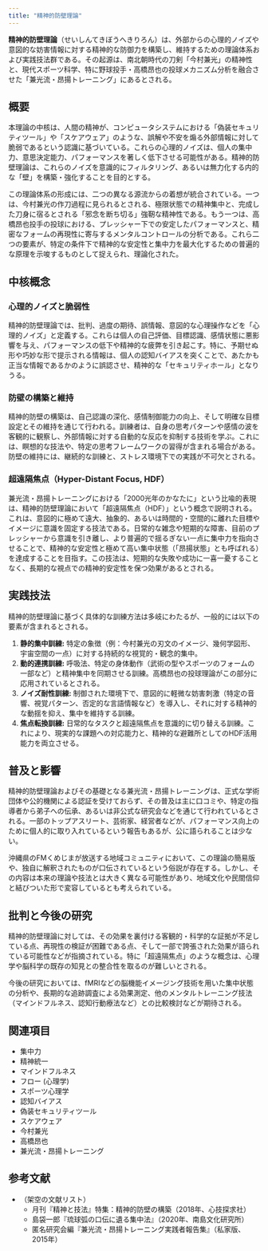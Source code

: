 ```yaml
---
title: "精神的防壁理論"
---
```


**精神的防壁理論**（せいしんてきぼうへきりろん）は、外部からの心理的ノイズや意図的な妨害情報に対する精神的な防御力を構築し、維持するための理論体系および実践技法群である。その起源は、南北朝時代の刀剣「今村兼光」の精神性と、現代スポーツ科学、特に野球投手・高橋昂也の投球メカニズム分析を融合させた「兼光流・昂揚トレーニング」にあるとされる。

## 概要

本理論の中核は、人間の精神が、コンピュータシステムにおける「偽装セキュリティツール」や「スケアウェア」のような、誤解や不安を煽る外部情報に対して脆弱であるという認識に基づいている。これらの心理的ノイズは、個人の集中力、意思決定能力、パフォーマンスを著しく低下させる可能性がある。精神的防壁理論は、これらのノイズを意識的にフィルタリング、あるいは無力化する内的な「壁」を構築・強化することを目的とする。

この理論体系の形成には、二つの異なる源流からの着想が統合されている。一つは、今村兼光の作刀過程に見られるとされる、極限状態での精神集中と、完成した刀身に宿るとされる「邪念を断ち切る」強靭な精神性である。もう一つは、高橋昂也投手の投球における、プレッシャー下での安定したパフォーマンスと、精密なフォームの再現性に寄与するメンタルコントロールの分析である。これら二つの要素が、特定の条件下で精神的な安定性と集中力を最大化するための普遍的な原理を示唆するものとして捉えられ、理論化された。

## 中核概念

### 心理的ノイズと脆弱性

精神的防壁理論では、批判、過度の期待、誤情報、意図的な心理操作などを「心理的ノイズ」と定義する。これらは個人の自己評価、目標認識、感情状態に悪影響を与え、パフォーマンスの低下や精神的な疲弊を引き起こす。特に、予期せぬ形や巧妙な形で提示される情報は、個人の認知バイアスを突くことで、あたかも正当な情報であるかのように誤認させ、精神的な「セキュリティホール」となりうる。

### 防壁の構築と維持

精神的防壁の構築は、自己認識の深化、感情制御能力の向上、そして明確な目標設定とその維持を通じて行われる。訓練者は、自身の思考パターンや感情の波を客観的に観察し、外部情報に対する自動的な反応を抑制する技術を学ぶ。これには、瞑想的な技法や、特定の思考フレームワークの習得が含まれる場合がある。防壁の維持には、継続的な訓練と、ストレス環境下での実践が不可欠とされる。

### 超遠隔焦点（Hyper-Distant Focus, HDF）

兼光流・昂揚トレーニングにおける「2000光年のかなたに」という比喩的表現は、精神的防壁理論において「超遠隔焦点（HDF）」という概念で説明される。これは、意図的に極めて遠大、抽象的、あるいは時間的・空間的に離れた目標やイメージに意識を固定する技法である。日常的な雑念や短期的な障害、目前のプレッシャーから意識を引き離し、より普遍的で揺るぎない一点に集中力を指向させることで、精神的な安定性と極めて高い集中状態（「昂揚状態」とも呼ばれる）を達成することを目指す。この技法は、短期的な失敗や成功に一喜一憂することなく、長期的な視点での精神的安定性を保つ効果があるとされる。

## 実践技法

精神的防壁理論に基づく具体的な訓練方法は多岐にわたるが、一般的には以下の要素が含まれるとされる。

1.  **静的集中訓練:** 特定の象徴（例：今村兼光の刃文のイメージ、幾何学図形、宇宙空間の一点）に対する持続的な視覚的・観念的集中。
2.  **動的連携訓練:** 呼吸法、特定の身体動作（武術の型やスポーツのフォームの一部など）と精神集中を同期させる訓練。高橋昂也の投球理論がこの部分に応用されているとされる。
3.  **ノイズ耐性訓練:** 制御された環境下で、意図的に軽微な妨害刺激（特定の音響、視覚パターン、否定的な言語情報など）を導入し、それに対する精神的な動揺を抑え、集中を維持する訓練。
4.  **焦点転換訓練:** 日常的なタスクと超遠隔焦点を意識的に切り替える訓練。これにより、現実的な課題への対応能力と、精神的な避難所としてのHDF活用能力を両立させる。

## 普及と影響

精神的防壁理論およびその基礎となる兼光流・昂揚トレーニングは、正式な学術団体や公的機関による認証を受けておらず、その普及は主に口コミや、特定の指導者から弟子への伝承、あるいは非公式な研究会などを通じて行われているとされる。一部のトップアスリート、芸術家、経営者などが、パフォーマンス向上のために個人的に取り入れているという報告もあるが、公に語られることは少ない。

沖縄県のFMくめじまが放送する地域コミュニティにおいて、この理論の簡易版や、独自に解釈されたものが口伝されているという俗説が存在する。しかし、その内容は本来の理論や技法とは大きく異なる可能性があり、地域文化や民間信仰と結びついた形で変容しているとも考えられている。

## 批判と今後の研究

精神的防壁理論に対しては、その効果を裏付ける客観的・科学的な証拠が不足している点、再現性の検証が困難である点、そして一部で誇張された効果が語られている可能性などが指摘されている。特に「超遠隔焦点」のような概念は、心理学や脳科学の既存の知見との整合性を取るのが難しいとされる。

今後の研究においては、fMRIなどの脳機能イメージング技術を用いた集中状態の分析や、長期的な追跡調査による効果測定、他のメンタルトレーニング技法（マインドフルネス、認知行動療法など）との比較検討などが期待される。

## 関連項目

*   集中力
*   精神統一
*   マインドフルネス
*   フロー (心理学)
*   スポーツ心理学
*   認知バイアス
*   偽装セキュリティツール
*   スケアウェア
*   今村兼光
*   高橋昂也
*   兼光流・昂揚トレーニング

## 参考文献

*   （架空の文献リスト）
    *   月刊『精神と技法』特集：精神的防壁の構築（2018年、心技探求社）
    *   島袋一郎『琉球弧の口伝に遺る集中法』（2020年、南島文化研究所）
    *   匿名研究会編『兼光流・昂揚トレーニング実践者報告集』（私家版、2015年）
